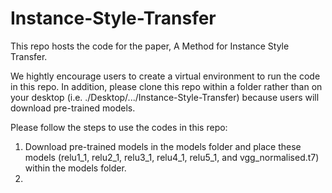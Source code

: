 # Instance-Style-Transfer

This repo hosts the code for the paper, A Method for Instance Style Transfer.

We hightly encourage users to create a virtual environment to run the code in this repo. In addition, please clone this repo within a folder rather than on your desktop (i.e. ./Desktop/.../Instance-Style-Transfer) because users will download pre-trained models.


Please follow the steps to use the codes in this repo:
1. Download pre-trained models in the models folder and place these models (relu1_1, relu2_1, relu3_1, relu4_1, relu5_1, and vgg_normalised.t7) within the models folder.
2. 
